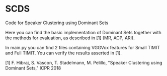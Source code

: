 # SCDS
Code for Speaker Clustering using Dominant Sets

Here you can find the basic implementation of Dominant Sets together with the methods for evaluation, as described in [1] (MR, ACP, ARI).

In main.py you can find 2 files containing VGGVox features for Small TIMIT and Full TIMIT.
You can verify the results asserted in [1].

[1] F. Hibraj, S. Vascon, T. Stadelmann, M. Pelillo, "Speaker Clustering using Dominant Sets," ICPR 2018
